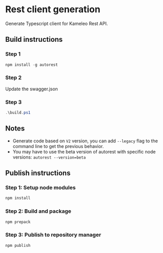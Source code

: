 # Rest client generation

Generate Typescript client for Kameleo Rest API.

## Build instructions

### Step 1

```powershell
npm install -g autorest
```

### Step 2

Update the swagger.json

### Step 3

```powershell
.\build.ps1
```

## Notes

* Generate code based on `V2` version, you can add `--legacy` flag to the command line to get the previous behavior.
* You may have to use the beta version of autorest with specific node versions: `autorest --version=beta`

## Publish instructions

### Step 1: Setup node modules

```powershell
npm install
```

### Step 2: Build and package

```powershell
npm prepack
```

### Step 3: Publish to repository manager

```powershell
npm publish
```
